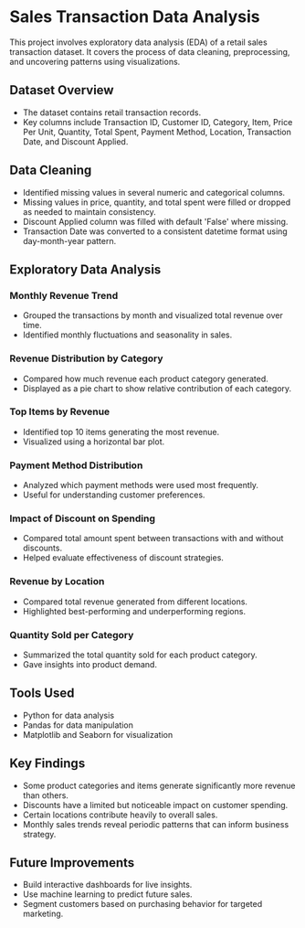 # Sales Transaction Data Analysis

This project involves exploratory data analysis (EDA) of a retail sales transaction dataset. It covers the process of data cleaning, preprocessing, and uncovering patterns using visualizations.

## Dataset Overview

- The dataset contains retail transaction records.
- Key columns include Transaction ID, Customer ID, Category, Item, Price Per Unit, Quantity, Total Spent, Payment Method, Location, Transaction Date, and Discount Applied.

## Data Cleaning

- Identified missing values in several numeric and categorical columns.
- Missing values in price, quantity, and total spent were filled or dropped as needed to maintain consistency.
- Discount Applied column was filled with default 'False' where missing.
- Transaction Date was converted to a consistent datetime format using day-month-year pattern.

## Exploratory Data Analysis

### Monthly Revenue Trend

- Grouped the transactions by month and visualized total revenue over time.
- Identified monthly fluctuations and seasonality in sales.

### Revenue Distribution by Category

- Compared how much revenue each product category generated.
- Displayed as a pie chart to show relative contribution of each category.

### Top Items by Revenue

- Identified top 10 items generating the most revenue.
- Visualized using a horizontal bar plot.

### Payment Method Distribution

- Analyzed which payment methods were used most frequently.
- Useful for understanding customer preferences.

### Impact of Discount on Spending

- Compared total amount spent between transactions with and without discounts.
- Helped evaluate effectiveness of discount strategies.

### Revenue by Location

- Compared total revenue generated from different locations.
- Highlighted best-performing and underperforming regions.

### Quantity Sold per Category

- Summarized the total quantity sold for each product category.
- Gave insights into product demand.

## Tools Used

- Python for data analysis
- Pandas for data manipulation
- Matplotlib and Seaborn for visualization

## Key Findings

- Some product categories and items generate significantly more revenue than others.
- Discounts have a limited but noticeable impact on customer spending.
- Certain locations contribute heavily to overall sales.
- Monthly sales trends reveal periodic patterns that can inform business strategy.

## Future Improvements

- Build interactive dashboards for live insights.
- Use machine learning to predict future sales.
- Segment customers based on purchasing behavior for targeted marketing.
